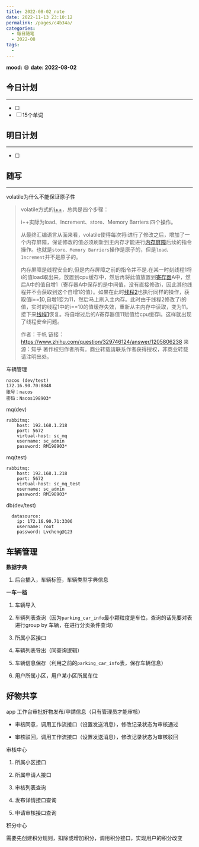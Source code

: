 ```yaml
---
title: 2022-08-02_note
date: 2022-11-13 23:10:12
permalink: /pages/c4b34a/
categories:
  - 每日随笔
  - 2022-08
tags:
  - 
---
```

**mood:** :smile:  									**date: 2022-08-02**  
## 今日计划  
------
- [ ]  
- [ ]  15个单词
## 明日计划  
------
- [ ]  
## 随写 
------

volatile为什么不能保证原子性

> volatile方式的[i++](https://www.zhihu.com/search?q=i%2B%2B&search_source=Entity&hybrid_search_source=Entity&hybrid_search_extra={"sourceType"%3A"answer"%2C"sourceId"%3A1205806238})，总共是四个步骤：
>
> i++实际为load、Increment、store、Memory Barriers 四个操作。
>
> 从最终汇编语言从面来看，volatile使得每次将i进行了修改之后，增加了一个内存屏障，保证修改的值必须刷新到主内存才能进行[内存屏障](https://www.zhihu.com/search?q=内存屏障&search_source=Entity&hybrid_search_source=Entity&hybrid_search_extra={"sourceType"%3A"answer"%2C"sourceId"%3A1205806238})后续的指令操作。也就是`store、Memory Barriers`操作是原子的，但是`load、Increment`并不是原子的。
>
> 内存屏障是线程安全的,但是内存屏障之前的指令并不是.在某一时刻线程1将i的值load取出来，放置到cpu缓存中，然后再将此值放置到[寄存器](https://www.zhihu.com/search?q=寄存器&search_source=Entity&hybrid_search_source=Entity&hybrid_search_extra={"sourceType"%3A"answer"%2C"sourceId"%3A1205806238})A中，然后A中的值自增1（寄存器A中保存的是中间值，没有直接修改i，因此其他线程并不会获取到这个自增1的值）。如果在此时[线程2](https://www.zhihu.com/search?q=线程2&search_source=Entity&hybrid_search_source=Entity&hybrid_search_extra={"sourceType"%3A"answer"%2C"sourceId"%3A1205806238})也执行同样的操作，获取值i==[1](https://www.zhihu.com/search?q=1&search_source=Entity&hybrid_search_source=Entity&hybrid_search_extra={"sourceType"%3A"answer"%2C"sourceId"%3A1205806238})0,自增1变为11，然后马上刷入主内存。此时由于线程2修改了i的值，实时的线程1中的i==10的值缓存失效，重新从主内存中读取，变为11。接下来[线程1](https://www.zhihu.com/search?q=线程1&search_source=Entity&hybrid_search_source=Entity&hybrid_search_extra={"sourceType"%3A"answer"%2C"sourceId"%3A1205806238})恢复。将自增过后的A寄存器值11赋值给cpu缓存i。这样就出现了线程安全问题。
>
> 
>
> 作者：千帆
> 链接：https://www.zhihu.com/question/329746124/answer/1205806238
> 来源：知乎
> 著作权归作者所有。商业转载请联系作者获得授权，非商业转载请注明出处。



车辆管理

```
nacos (dev/test)
172.16.90.70:8848
账号：nacos
密码：Nacos198903*
```



mq(dev)

    rabbitmq:
        host: 192.168.1.218
        port: 5672
        virtual-host: sc_mq
        username: sc_admin
        password: RM198903*
mq(test)

    rabbitmq:
        host: 192.168.1.218
        port: 5672
        virtual-host: sc_mq_test
        username: sc_admin
        password: RM198903*
db(dev/test)

```
  datasource:
    ip: 172.16.90.71:3306
    username: root
    password: Lvcheng@123
```

## 车辆管理

**数据字典**

1. 后台插入，车辆标签，车辆类型字典信息

**一车一档**

1. 车辆导入

2. 车辆列表查询（因为`parking_car_info`最小颗粒度是车位，查询的话先要对表进行group by 车辆，在进行分页条件查询）
3. 所属小区接口 
4. 车辆列表导出（同查询逻辑）
5. 车辆信息保存（利用之前的`parking_car_info`表，保存车辆信息）
6. 用户所属小区，用户某小区所属车位



## 好物共享

app 工作台审批好物发布/申請信息（只有管理员才能审核）

- 审核同意，调用工作流接口（设置发送消息），修改记录状态为审核通过

- 审核驳回，调用工作流接口（设置发送消息），修改记录状态为审核驳回

审核中心

1. 所属小区接口

2. 所属申请人接口

3. 审核列表查询

4. 发布详情接口查询
5. 申请审核接口查询

积分中心

需要先创建积分规则，扣除或增加积分，调用积分接口，实现用户的积分改变





